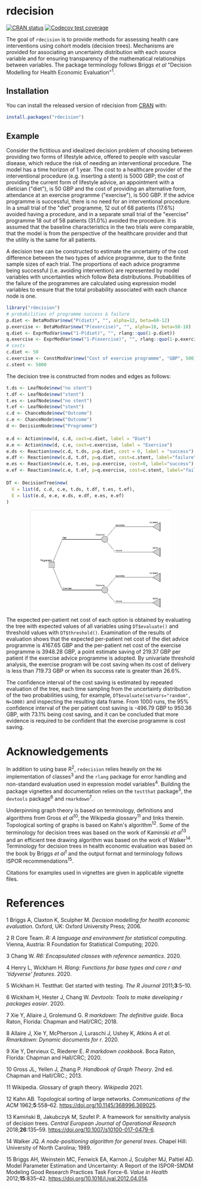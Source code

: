 
<!-- README.md is generated from README.Rmd. Please edit that file -->
# rdecision

<!-- badges: start -->
[![CRAN status](https://www.r-pkg.org/badges/version/rdecision)](https://CRAN.R-project.org/package=rdecision) [![Codecov test coverage](https://codecov.io/gh/ajsims1704/rdecision/branch/master/graph/badge.svg)](https://codecov.io/gh/ajsims1704/rdecision?branch=master) <!-- badges: end -->

The goal of `rdecision` is to provide methods for assessing health care interventions using cohort models (decision trees). Mechanisms are provided for associating an uncertainty distribution with each source variable and for ensuring transparency of the mathematical relationships between variables. The package terminology follows Briggs *et al* "Decision Modelling for Health Economic Evaluation"<sup>1</sup>.

## Installation

You can install the released version of rdecision from [CRAN](https://CRAN.R-project.org) with:

``` r
install.packages("rdecision")
```

## Example

Consider the fictitious and idealized decision problem of choosing between providing two forms of lifestyle advice, offered to people with vascular disease, which reduce the risk of needing an interventional procedure. The model has a time horizon of 1 year. The cost to a healthcare provider of the interventional procedure (e.g. inserting a stent) is 5000 GBP; the cost of providing the current form of lifestyle advice, an appointment with a dietician ("diet"), is 50 GBP and the cost of providing an alternative form, attendance at an exercise programme ("exercise"), is 500 GBP. If the advice programme is successful, there is no need for an interventional procedure. In a small trial of the "diet" programme, 12 out of 68 patients (17.6%) avoided having a procedure, and in a separate small trial of the "exercise" programme 18 out of 58 patients (31.0%) avoided the procedure. It is assumed that the baseline characteristics in the two trials were comparable, that the model is from the perspective of the healthcare provider and that the utility is the same for all patients.

A decision tree can be constructed to estimate the uncertainty of the cost difference between the two types of advice programme, due to the finite sample sizes of each trial. The proportions of each advice programme being successful (i.e. avoiding intervention) are represented by model variables with uncertainties which follow Beta distributions. Probabilities of the failure of the programmes are calculated using expression model variables to ensure that the total probability associated with each chance node is one.

``` r
library("rdecision")
# probabilities of programme success & failure
p.diet <- BetaModVar$new("P(diet)", "", alpha=12, beta=68-12)
p.exercise <- BetaModVar$new("P(exercise)", "", alpha=18, beta=58-18)
q.diet <- ExprModVar$new("1-P(diet)", "", rlang::quo(1-p.diet))
q.exercise <- ExprModVar$new("1-P(exercise)", "", rlang::quo(1-p.exercise))
# costs
c.diet <- 50
c.exercise <- ConstModVar$new("Cost of exercise programme", "GBP", 500)
c.stent <- 5000
```

The decision tree is constructed from nodes and edges as follows:

``` r
t.ds <- LeafNode$new("no stent")
t.df <- LeafNode$new("stent")
t.es <- LeafNode$new("no stent")
t.ef <- LeafNode$new("stent")
c.d <- ChanceNode$new("Outcome")
c.e <- ChanceNode$new("Outcome")
d <- DecisionNode$new("Programme")

e.d <- Action$new(d, c.d, cost=c.diet, label = "Diet")
e.e <- Action$new(d, c.e, cost=c.exercise, label = "Exercise")
e.ds <- Reaction$new(c.d, t.ds, p=p.diet, cost = 0, label = "success")
e.df <- Reaction$new(c.d, t.df, p=q.diet, cost=c.stent, label="failure")
e.es <- Reaction$new(c.e, t.es, p=p.exercise, cost=0, label="success")
e.ef <- Reaction$new(c.e, t.ef, p=q.exercise, cost=c.stent, label="failure")

DT <- DecisionTree$new(
  V = list(d, c.d, c.e, t.ds, t.df, t.es, t.ef),
  E = list(e.d, e.e, e.ds, e.df, e.es, e.ef)
)
```

<img src="man/figures/README-treedraw-1.png" width="75%" style="display: block; margin: auto;" />

The expected per-patient net cost of each option is obtained by evaluating the tree with expected values of all variables using `DT$evaluate()` and threshold values with `DT$threshold()`. Examination of the results of evaluation shows that the expected per-patient net cost of the diet advice programme is 4167.65 GBP and the per-patient net cost of the exercise programme is 3948.28 GBP, a point estimate saving of 219.37 GBP per patient if the exercise advice programme is adopted. By univariate threshold analysis, the exercise program will be cost saving when its cost of delivery is less than 719.73 GBP or when its success rate is greater than 26.6%.

The confidence interval of the cost saving is estimated by repeated evaluation of the tree, each time sampling from the uncertainty distribution of the two probabilities using, for example, `DT$evaluate(setvars="random", N=1000)` and inspecting the resulting data frame. From 1000 runs, the 95% confidence interval of the per patient cost saving is -496.79 GBP to 950.36 GBP, with 73.1% being cost saving, and it can be concluded that more evidence is required to be confident that the exercise programme is cost saving.

# Acknowledgements

In addition to using base R<sup>2</sup>, `redecision` relies heavily on the `R6` implementation of classes<sup>3</sup> and the `rlang` package for error handling and non-standard evaluation used in expression model variables<sup>4</sup>. Building the package vignettes and documentation relies on the `testthat` package<sup>5</sup>, the `devtools` package<sup>6</sup> and `rmarkdown`<sup>7</sup>.

Underpinning graph theory is based on terminology, definitions and algorithms from Gross *et al*<sup>10</sup>, the Wikipedia glossary<sup>11</sup> and links therein. Topological sorting of graphs is based on Kahn's algorithm<sup>12</sup>. Some of the terminology for decision trees was based on the work of Kaminski *et al*<sup>13</sup> and an efficient tree drawing algorithm was based on the work of Walker<sup>14</sup>. Terminology for decision trees in health economic evaluation was based on the book by Briggs *et al*<sup>1</sup> and the output format and terminology follows ISPOR recommendations<sup>15</sup>.

Citations for examples used in vignettes are given in applicable vignette files.

# References

1 Briggs A, Claxton K, Sculpher M. *Decision modelling for health economic evaluation*. Oxford, UK: Oxford University Press; 2006.

2 R Core Team. *R: A language and environment for statistical computing*. Vienna, Austria: R Foundation for Statistical Computing; 2020.

3 Chang W. *R6: Encapsulated classes with reference semantics*. 2020.

4 Henry L, Wickham H. *Rlang: Functions for base types and core r and ’tidyverse’ features*. 2020.

5 Wickham H. Testthat: Get started with testing. *The R Journal* 2011;**3**:5–10.

6 Wickham H, Hester J, Chang W. *Devtools: Tools to make developing r packages easier*. 2020.

7 Xie Y, Allaire J, Grolemund G. *R markdown: The definitive guide*. Boca Raton, Florida: Chapman and Hall/CRC; 2018.

8 Allaire J, Xie Y, McPherson J, Luraschi J, Ushey K, Atkins A *et al.* *Rmarkdown: Dynamic documents for r*. 2020.

9 Xie Y, Dervieux C, Riederer E. *R markdown cookbook*. Boca Raton, Florida: Chapman and Hall/CRC; 2020.

10 Gross JL, Yellen J, Zhang P. *Handbook of Graph Theory*. 2nd ed. Chapman and Hall/CRC.; 2013.

11 Wikipedia. Glossary of graph theory. *Wikipedia* 2021.

12 Kahn AB. Topological sorting of large networks. *Communications of the ACM* 1962;**5**:558–62. <https://doi.org/10.1145/368996.369025>.

13 Kamiński B, Jakubczyk M, Szufel P. A framework for sensitivity analysis of decision trees. *Central European Journal of Operational Research* 2018;**26**:135–59. <https://doi.org/10.1007/s10100-017-0479-6>.

14 Walker JQ. *A node-positioning algorithm for general trees*. Chapel Hill: University of North Carolina; 1989.

15 Briggs AH, Weinstein MC, Fenwick EA, Karnon J, Sculpher MJ, Paltiel AD. Model Parameter Estimation and Uncertainty: A Report of the ISPOR-SMDM Modeling Good Research Practices Task Force-6. *Value in Health* 2012;**15**:835–42. <https://doi.org/10.1016/j.jval.2012.04.014>.
